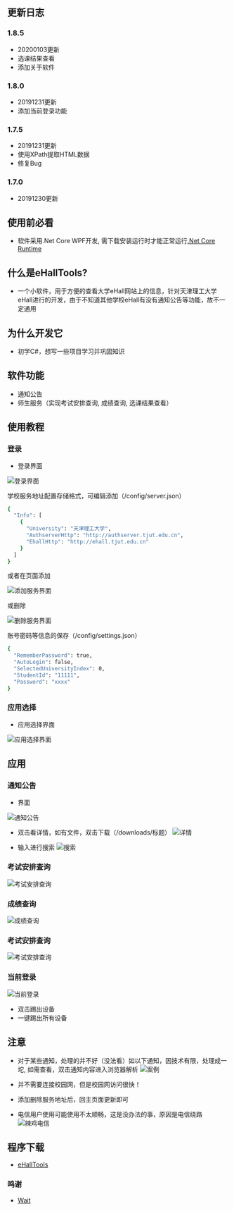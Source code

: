 ## 更新日志
### 1.8.5
* 20200103更新
* 选课结果查看
* 添加关于软件

### 1.8.0
* 20191231更新
* 添加当前登录功能

### 1.7.5
* 20191231更新
* 使用XPath提取HTML数据
* 修复Bug

### 1.7.0
* 20191230更新

## 使用前必看
* 软件采用.Net Core WPF开发, 需下载安装运行时才能正常运行[.Net Core Runtime](https://dotnet.microsoft.com/download)

## 什么是eHallTools?
* 一个小软件，用于方便的查看大学eHall网站上的信息，针对天津理工大学eHall进行的开发，由于不知道其他学校eHall有没有通知公告等功能，故不一定通用

## 为什么开发它
* 初学C#，想写一些项目学习并巩固知识

## 软件功能
* 通知公告
* 师生服务（实现考试安排查询, 成绩查询, 选课结果查看）

## 使用教程
### 登录
* 登录界面

![登录界面](https://wordpress-1253676827.file.myqcloud.com/wp-content/uploads/2019/11/QQ截图20191129224021.png)

学校服务地址配置存储格式，可编辑添加（/config/server.json）

```sh
{
  "Info": [
    {
      "University": "天津理工大学",
      "AuthserverHttp": "http://authserver.tjut.edu.cn",
      "EhallHttp": "http://ehall.tjut.edu.cn"
    }
  ]
}
```

或者在页面添加

![添加服务界面](https://wordpress-1253676827.file.myqcloud.com/wp-content/uploads/2019/11/QQ截图20191129225250.png)

或删除

![删除服务界面](https://wordpress-1253676827.file.myqcloud.com/wp-content/uploads/2019/11/QQ截图20191129230058.png)

账号密码等信息的保存（/config/settings.json）

```sh
{
  "RememberPassword": true,
  "AutoLogin": false,
  "SelectedUniversityIndex": 0,
  "StudentId": "11111",
  "Password": "xxxx"
}
```

### 应用选择
* 应用选择界面

![应用选择界面](https://wordpress-1253676827.file.myqcloud.com/wp-content/uploads/2019/11/QQ截图20191129230229.png)

## 应用
### 通知公告
* 界面

![通知公告](https://wordpress-1253676827.file.myqcloud.com/wp-content/uploads/2019/12/QQ截图20191230130925.png)

* 双击看详情，如有文件，双击下载（/downloads/标题）
![详情](https://wordpress-1253676827.file.myqcloud.com/wp-content/uploads/2019/12/QQ截图20191230130835.png)

* 输入进行搜索
![搜索](https://wordpress-1253676827.file.myqcloud.com/wp-content/uploads/2019/12/QQ截图20191230130802.png)

### 考试安排查询
![考试安排查询](https://wordpress-1253676827.file.myqcloud.com/wp-content/uploads/2019/12/QQ截图20191230130655.png)

### 成绩查询
![成绩查询](https://wordpress-1253676827.file.myqcloud.com/wp-content/uploads/2019/12/QQ截图20191230130715.png)

### 考试安排查询
![考试安排查询](https://wordpress-1253676827.file.myqcloud.com/wp-content/uploads/2019/12/QQ截图20191230130655.png)

### 当前登录
![当前登录](https://wordpress-1253676827.file.myqcloud.com/wp-content/uploads/2019/12/QQ截图20191231223602.png)
* 双击踢出设备
* 一键踢出所有设备

## 注意
* 对于某些通知，处理的并不好（没法看）如以下通知，因技术有限，处理成一坨, 如需查看，双击通知内容进入浏览器解析
![案例](https://wordpress-1253676827.file.myqcloud.com/wp-content/uploads/2019/11/QQ截图20191129231746.png)

* 并不需要连接校园网，但是校园网访问很快！

* 添加删除服务地址后，回主页面更新即可

* 电信用户使用可能使用不太顺畅，这是没办法的事，原因是电信绕路
![辣鸡电信](https://wordpress-1253676827.file.myqcloud.com/wp-content/uploads/2019/12/QQ截图20191230131933.png)

## 程序下载
- [eHallTools](https://github.com/Spxg/eHallTools/releases/download/v1.8.5/eHallTools.zip)

### 鸣谢
- [Wait](https://github.com/itswait)
